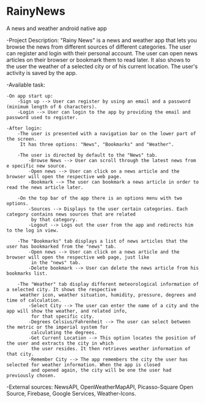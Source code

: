 # RainyNews
A news and weather android native app


-Project Description: "Rainy News" is a news and weather app that lets you browse the news from
different sources of different categories. The user can register and login with their personal account.
The user can open news articles on their browser or bookmark them to read later.
It also shows to the user the weather of a selected city or of his current location.
The user's activity is saved by the app.

-Available task:

    -On app start up:
        -Sign up --> User can register by using an email and a password (minimum length of 6 characters).
        -Login --> User can login to the app by providing the email and password used to register.

    -After login:
        -The user is presented with a navigation bar on the lower part of the screen.
         It has three options: "News", "Bookmarks" and "Weather".

        -The user is directed by default to the "News" tab.
            -Browse News --> User can scroll through the latest news from e specific new source.
            -Open news --> User can click on a news article and the browser will open the respective web page.
            -Bookmark --> The user can bookmark a news article in order to read the news article later.

        -On the top bar of the app there is an options menu with two options.
            -Sources --> Displays to the user certain categories. Each category contains news sources that are related
             by that category.
            -Logout --> Logs out the user from the app and redirects him to the log in view.

        -The "Bookmarks" tab displays a list of news articles that the user has bookmarked from the "news" tab.
            -Open news --> User can click on a news article and the browser will open the respective web page, just like
             in the "news" tab.
            -Delete bookmark --> User can delete the news article from his bookmarks list.

        -The "Weather" tab display different meteorological information of a selected city. It shows the respective
         weather icon, weather situation, humidity, pressure, degrees and time of calculation.
            -Select City --> The user can enter the name of a city and the app will show the weather, and related info,
             for that specific city.
            -Degrees Celsius/Fahrenheit --> The user can select between the metric or the imperial system for
             calculating the degrees.
            -Get Current Location --> This option locates the position of the user and extracts the city in which
             the user resides. It then retrieves weather information of that city.
            -Remember City --> The app remembers the city the user has selected for weather information. When the app is closed
             and opened again, the city will be one the user had previously chosen.

-External sources: NewsAPI, OpenWeatherMapAPI, Picasso-Square Open Source, Firebase, Google Services, Weather-Icons.
